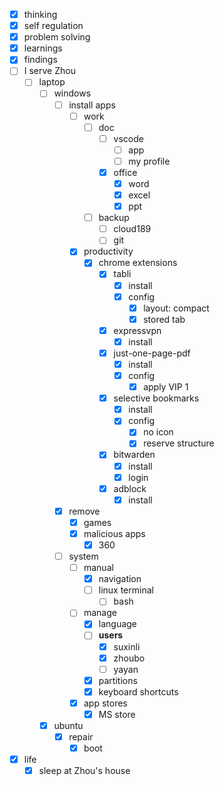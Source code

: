 - [x] thinking
- [x] self regulation
- [x] problem solving
- [x] learnings
- [x] findings
- [ ] I serve Zhou
    - [ ] laptop
        - [ ] windows
            - [ ] install apps
                - [ ] work
                    - [ ] doc
                        - [ ] vscode
                            - [ ] app
                            - [ ] my profile
                        - [x] office
                            - [x] word
                            - [x] excel
                            - [x] ppt
                    - [ ] backup
                        - [ ] cloud189
                        - [ ] git
                - [x] productivity
                    - [x] chrome extensions
                        - [x] tabli
                            - [x] install
                            - [x] config
                                - [x] layout: compact
                                - [x] stored tab
                        - [x] expressvpn
                            - [x] install
                        - [x] just-one-page-pdf
                            - [x] install
                            - [x] config
                                - [x] apply VIP 1
                        - [x] selective bookmarks
                            - [x] install
                            - [x] config
                                - [x] no icon
                                - [x] reserve structure
                        - [x] bitwarden
                            - [x] install
                            - [x] login
                        - [x] adblock
                            - [x] install
            - [x] remove
                - [x] games
                - [x] malicious apps
                    - [x] 360
            - [ ] system
                - [ ] manual
                    - [x] navigation
                    - [ ] linux terminal
                        - [ ] bash
                - [ ] manage
                    - [x] language
                    - [ ] **users**
                        - [x] suxinli
                        - [x] zhoubo
                        - [ ] yayan
                    - [x] partitions
                    - [x] keyboard shortcuts
                - [x] app stores
                    - [x] MS store
        - [x] ubuntu
            - [x] repair
                - [x] boot
- [x] life
    - [x] sleep at Zhou's house